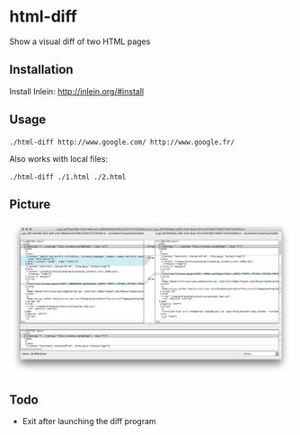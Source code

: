# html-diff
Show a visual diff of two HTML pages

## Installation

Install Inlein: http://inlein.org/#install

## Usage

`./html-diff http://www.google.com/ http://www.google.fr/`

Also works with local files:

`./html-diff ./1.html ./2.html`

## Picture

![screenshot](screenshot.png)

## Todo

- Exit after launching the diff program
